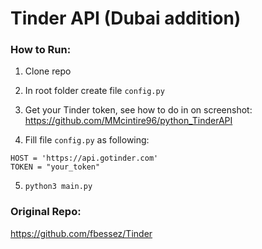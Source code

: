 # Tinder API (Dubai addition)

### How to Run:

1. Clone repo

2. In root folder create file `config.py`

3. Get your Tinder token, see how to do in on screenshot: https://github.com/MMcintire96/python_TinderAPI

4. Fill file `config.py` as following:
```
HOST = 'https://api.gotinder.com'
TOKEN = "your_token"
```

5. `python3 main.py`

### Original Repo:

https://github.com/fbessez/Tinder
